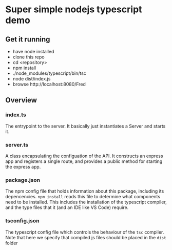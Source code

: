 # Super simple nodejs typescript demo

## Get it running
- have node installed
- clone this repo
- cd \<repository\>
- npm install 
- ./node_modules/typescript/bin/tsc 
- node dist/index.js
- browse http://localhost:8080/Fred

## Overview

### index.ts
The entrypoint to the server. It basically just instantiates a Server and starts it.
### server.ts
A class encapsulating the configuation of the API. It constructs an express app and registers a single route, and provides a public method for starting the express app.
### package.json
The npm config file that holds information about this package, including its depencencies. `npm install` reads this file to determine what components need to be installed. This includes the installation of the typescript compiler, and the type files that it (and an IDE like VS Code) require.
### tsconfig.json
The typescript config file which controls the behaviour of the `tsc` compiler. Note that here we specify that compiled js files should be placed in the `dist` folder
